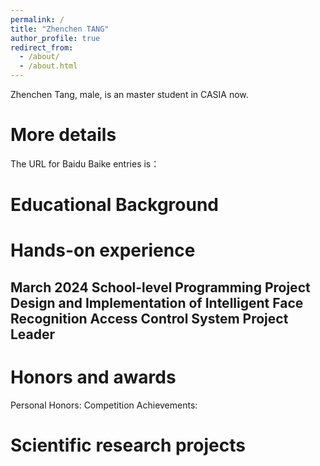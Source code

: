 ```yaml
---
permalink: /
title: "Zhenchen TANG"
author_profile: true
redirect_from: 
  - /about/
  - /about.html
---
```


Zhenchen Tang, male, is an master student in CASIA now.

More details
======
The URL for Baidu Baike entries is：

Educational Background
======


Hands-on experience
======
March 2024       School-level Programming Project             Design and Implementation of Intelligent Face Recognition Access Control System           Project Leader
------


Honors and awards
======
Personal Honors: 
Competition Achievements: 

Scientific research projects
======

